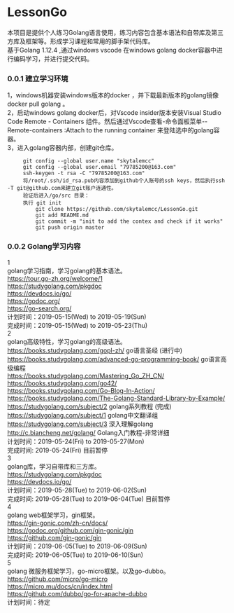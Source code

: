 # LessonGo
本项目是提供个人练习Golang语言使用，练习内容包含基本语法和自带库及第三方库及框架等。形成学习课程和常用的脚手架代码库。  
基于Golang 1.12.4 ,通过windows vscode 在windows golang docker容器中进行编码学习，并进行提交代码。  
### 0.0.1 建立学习环境
1，windows机器安装windows版本的docker ，并下载最新版本的golang镜像 docker pull golang 。  
2，启动windows golang docker后，对Vscode insider版本安装Visual Studio Code Remote - Containers 组件。然后通过Vscode查看-命令面板菜单--Remote-containers :Attach to the running container 来登陆选中的golang容器。  
3，进入golang容器内部，创建git仓库。  
   ```  
        git config --global user.name "skytalemcc"  
        git config --global user.email "79785200@163.com"  
        ssh-keygen -t rsa -C "79785200@163.com"  
        将/root/.ssh/id_rsa.pub内容添加到github个人账号的ssh keys，然后执行ssh  -T git@github.com来建立git账户连通性。  
        验证后进入/go/src 目录：  
        执行 git init  
            git clone https://github.com/skytalemcc/LessonGo.git  
            git add README.md  
            git commit -m "init to add the contex and check if it works"  
            git push origin master  
   ```  
### 0.0.2 Golang学习内容
1  
golang学习指南，学习golang的基本语法。   
https://tour.go-zh.org/welcome/1  
https://studygolang.com/pkgdoc  
https://devdocs.io/go/  
https://godoc.org/  
https://go-search.org/  
计划时间：2019-05-15(Wed) to 2019-05-19(Sun)  
完成时间：2019-05-15(Wed) to 2019-05-23(Thu)  
2  
golang高级特性，学习golang的高级语法。    
https://books.studygolang.com/gopl-zh/ go语言圣经  (进行中)  
https://books.studygolang.com/advanced-go-programming-book/ go语言高级编程  
https://books.studygolang.com/Mastering_Go_ZH_CN/  
https://books.studygolang.com/go42/  
https://books.studygolang.com/Go-Blog-In-Action/  
https://books.studygolang.com/The-Golang-Standard-Library-by-Example/  
https://studygolang.com/subject/2  golang系列教程  (完成)  
https://studygolang.com/subject/1  golang中文翻译组  
https://studygolang.com/subject/3  深入理解golang  
http://c.biancheng.net/golang/  Golang入门教程-非常详细  
计划时间：2019-05-24(Fri) to 2019-05-27(Mon)  
完成时间: 2019-05-24(Fri) 目前暂停  
3  
golang库，学习自带库和三方库。  
https://studygolang.com/pkgdoc  
https://devdocs.io/go/  
计划时间：2019-05-28(Tue) to 2019-06-02(Sun)  
完成时间: 2019-05-28(Tue) to 2019-06-04(Tue) 目前暂停   
4  
golang web框架学习，gin框架。  
https://gin-gonic.com/zh-cn/docs/  
https://godoc.org/github.com/gin-gonic/gin  
https://github.com/gin-gonic/gin  
计划时间：2019-06-05(Tue) to 2019-06-09(Sun)  
完成时间: 2019-06-05(Tue) to 2019-06-10(Sun)  
5  
golang 微服务框架学习，go-micro框架。以及go-dubbo。  
https://github.com/micro/go-micro  
https://micro.mu/docs/cn/index.html  
https://github.com/dubbo/go-for-apache-dubbo  
计划时间：待定  





